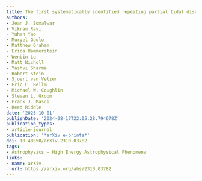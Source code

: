 ```yaml
---
title: The first systematically identified repeating partial tidal disruption event
authors:
- Jean J. Somalwar
- Vikram Ravi
- Yuhan Yao
- Muryel Guolo
- Matthew Graham
- Erica Hammerstein
- Wenbin Lu
- Matt Nicholl
- Yashvi Sharma
- Robert Stein
- Sjoert van Velzen
- Eric C. Bellm
- Michael W. Coughlin
- Steven L. Groom
- Frank J. Masci
- Reed Riddle
date: '2023-10-01'
publishDate: '2024-08-17T22:05:28.794678Z'
publication_types:
- article-journal
publication: '*arXiv e-prints*'
doi: 10.48550/arXiv.2310.03782
tags:
- Astrophysics - High Energy Astrophysical Phenomena
links:
- name: arXiv
  url: https://arxiv.org/abs/2310.03782
---
```

